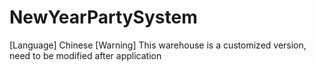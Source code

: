 # NewYearPartySystem
[Language] Chinese [Warning] This warehouse is a customized version, need to be modified after application 

